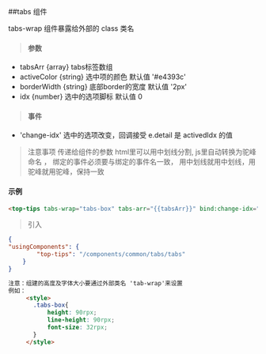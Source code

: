 ##tabs 组件

tabs-wrap 组件暴露给外部的 class 类名
>#### 参数 
 * tabsArr {array}  tabs标签数组
 * activeColor   {string} 选中项的颜色  默认值 '#e4393c'
 * borderWidth {string} 底部border的宽度  默认值 '2px'
 * idx {number} 选中的选项脚标 默认值 0
>#### 事件
 * 'change-idx' 选中的选项改变，回调接受 e.detail 是 activedIdx 的值
 
>注意事项 传递给组件的参数 html里可以用中划线分割, js里自动转换为驼峰命名 ， 绑定的事件必须要与绑定的事件名一致，
用中划线就用中划线，用驼峰就用驼峰，保持一致
#### 示例
```html
<top-tips tabs-wrap="tabs-box" tabs-arr="{{tabsArr}}" bind:change-idx="navChange"></top-tips>
```
>引入
```json
{
"usingComponents": {
        "top-tips": "/components/common/tabs/tabs"
    }
}
```
```html
注意：组建的高度及字体大小要通过外部类名 'tab-wrap'来设置 
例如：
     <style>
       .tabs-box{
           height: 90rpx;
           line-height: 90rpx;
           font-size: 32rpx;
       }
     </style>

```